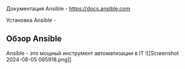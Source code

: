 Документация Ansible - https://docs.ansible.com

Установка Ansible - 
## Обзор Ansible

Ansible - это мощный инструмент автоматизации в IT ![[Screenshot 2024-08-05 095918.png]]

